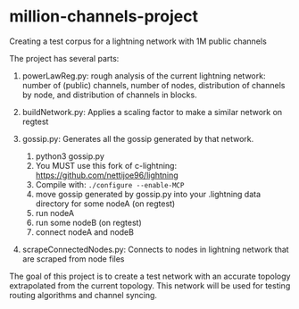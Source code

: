 # million-channels-project
Creating a test corpus for a lightning network with 1M public channels

The project has several parts:

1. powerLawReg.py: rough analysis of the current lightning network: number of
   (public) channels, number of nodes, distribution of channels by
   node, and distribution of channels in blocks. 

2. buildNetwork.py: Applies a scaling factor to make a similar network on regtest

3. gossip.py: Generates all the gossip generated by that network.
    1. python3 gossip.py
    2. You MUST use this fork of c-lightning: https://github.com/nettijoe96/lightning 
    3. Compile with:
`./configure --enable-MCP`
    4. move gossip generated by gossip.py into your .lightning data directory for some nodeA (on regtest)
    5. run nodeA
    6. run some nodeB (on regtest)
    7. connect nodeA and nodeB 

4. scrapeConnectedNodes.py: Connects to nodes in lightning network that are scraped from node files


The goal of this project is to create a test network with an accurate topology extrapolated from the current topology. 
This network will be used for testing routing algorithms and channel syncing.


